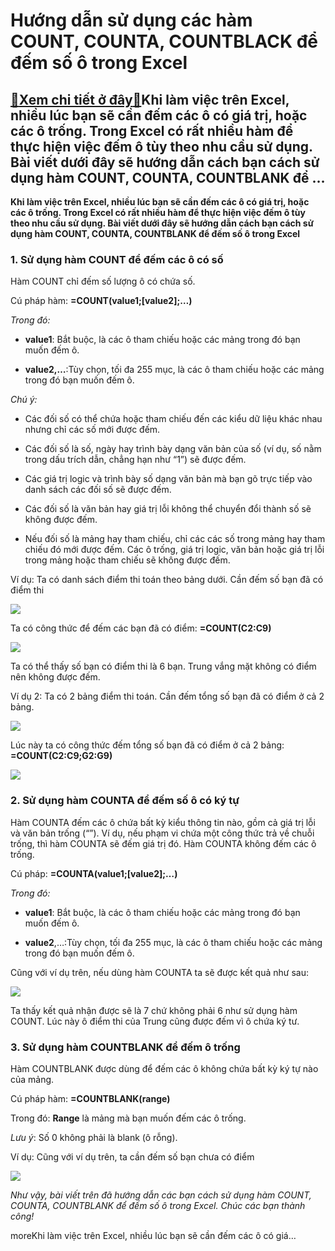 Hướng dẫn sử dụng các hàm COUNT, COUNTA, COUNTBLACK để đếm số ô trong Excel
===========================================================================

[:gift:Xem chi tiết ở đây:gift:](https://hddtvn.com/huong-dan-su-dung-cac-ham-count-counta-countblack-de-dem-so-o-trong-excel/)Khi làm việc trên Excel, nhiều lúc bạn sẽ cần đếm các ô có giá trị, hoặc các ô trống. Trong Excel có rất nhiều hàm để thực hiện việc đếm ô tùy theo nhu cầu sử dụng. Bài viết dưới đây sẽ hướng dẫn cách bạn cách sử dụng hàm COUNT, COUNTA, COUNTBLANK để …
------------------------------------------------------------------------------------------------------------------------------------------------------------------------------------------------------------------------------------------------------------

**Khi làm việc trên Excel, nhiều lúc bạn sẽ cần đếm các ô có giá trị, hoặc các ô trống. Trong Excel có rất nhiều hàm để thực hiện việc đếm ô tùy theo nhu cầu sử dụng. Bài viết dưới đây sẽ hướng dẫn cách bạn cách sử dụng hàm COUNT, COUNTA, COUNTBLANK để đếm số ô trong Excel**


### 1. Sử dụng hàm COUNT để đếm các ô có số


Hàm COUNT chỉ đếm số lượng ô có chứa số.


Cú pháp hàm: **=COUNT(value1;[value2];…)**


*Trong đó:*




* **value1**: Bắt buộc, là các ô tham chiếu hoặc các mảng trong đó bạn muốn đếm ô.

* **value2,…**:Tùy chọn, tối đa 255 mục, là các ô tham chiếu hoặc các mảng trong đó bạn muốn đếm ô.



*Chú ý:*




* Các đối số có thể chứa hoặc tham chiếu đến các kiểu dữ liệu khác nhau nhưng chỉ các số mới được đếm.

* Các đối số là số, ngày hay trình bày dạng văn bản của số (ví dụ, số nằm trong dấu trích dẫn, chẳng hạn như “1”) sẽ được đếm.

* Các giá trị logic và trình bày số dạng văn bản mà bạn gõ trực tiếp vào danh sách các đối số sẽ được đếm.

* Các đối số là văn bản hay giá trị lỗi không thể chuyển đổi thành số sẽ không được đếm.

* Nếu đối số là mảng hay tham chiếu, chỉ các các số trong mảng hay tham chiếu đó mới được đếm. Các ô trống, giá trị logic, văn bản hoặc giá trị lỗi trong mảng hoặc tham chiếu sẽ không được đếm.



Ví dụ: Ta có danh sách điểm thi toán theo bảng dưới. Cần đếm số bạn đã có điểm thi


[![](https://hddtvn.com/wp-content/uploads/2021/01/ZjIB3JH.png)](https://hddtvn.com/wp-content/uploads/2021/01/ZjIB3JH.png)


Ta có công thức để đếm các bạn đã có điểm: **=COUNT(C2:C9)**


![](https://hddtvn.com/wp-content/uploads/2021/01/1k3Mcas.png)


Ta có thể thấy số bạn có điểm thi là 6 bạn. Trung vắng mặt không có điểm nên không được đếm.


Ví dụ 2: Ta có 2 bảng điểm thi toán. Cần đếm tổng số bạn đã có điểm ở cả 2 bảng.


![](https://hddtvn.com/wp-content/uploads/2021/01/SbME6L7.png)


Lúc này ta có công thức đếm tổng số bạn đã có điểm ở cả 2 bảng: **=COUNT(C2:C9;G2:G9)**


![](https://hddtvn.com/wp-content/uploads/2021/01/SeqHrqp.png)


### 2. Sử dụng hàm COUNTA để đếm số ô có ký tự


Hàm COUNTA đếm các ô chứa bất kỳ kiểu thông tin nào, gồm cả giá trị lỗi và văn bản trống (“”). Ví dụ, nếu phạm vi chứa một công thức trả về chuỗi trống, thì hàm COUNTA sẽ đếm giá trị đó. Hàm COUNTA không đếm các ô trống.


Cú pháp: **=COUNTA(value1;[value2];…)**


*Trong đó:*




* **value1**: Bắt buộc, là các ô tham chiếu hoặc các mảng trong đó bạn muốn đếm ô.

* **value2**,…:Tùy chọn, tối đa 255 mục, là các ô tham chiếu hoặc các mảng trong đó bạn muốn đếm ô.



Cũng với ví dụ trên, nếu dùng hàm COUNTA ta sẽ được kết quả như sau:


![](https://hddtvn.com/wp-content/uploads/2021/01/wP0cQ4o.png)


Ta thấy kết quả nhận được sẽ là 7 chứ không phải 6 như sử dụng hàm COUNT. Lúc này ô điểm thi của Trung cũng được đếm vì ô chứa ký tư.


### 3. Sử dụng hàm COUNTBLANK để đếm ô trống


Hàm COUNTBLANK được dùng để đếm các ô không chứa bất kỳ ký tự nào của mảng.


Cú pháp hàm: **=COUNTBLANK(range)**


Trong đó: **Range** là mảng mà bạn muốn đếm các ô trống.


*Lưu ý*: Số 0 không phải là blank (ô rỗng).


Ví dụ: Cũng với ví dụ trên, ta cần đếm số bạn chưa có điểm


![](https://hddtvn.com/wp-content/uploads/2021/01/edsQFKQ.png)


*Như vậy, bài viết trên đã hướng dẫn các bạn cách sử dụng hàm COUNT, COUNTA, COUNTBLANK để đếm số ô trong Excel. Chúc các bạn thành công!*


moreKhi làm việc trên Excel, nhiều lúc bạn sẽ cần đếm các ô có giá…

